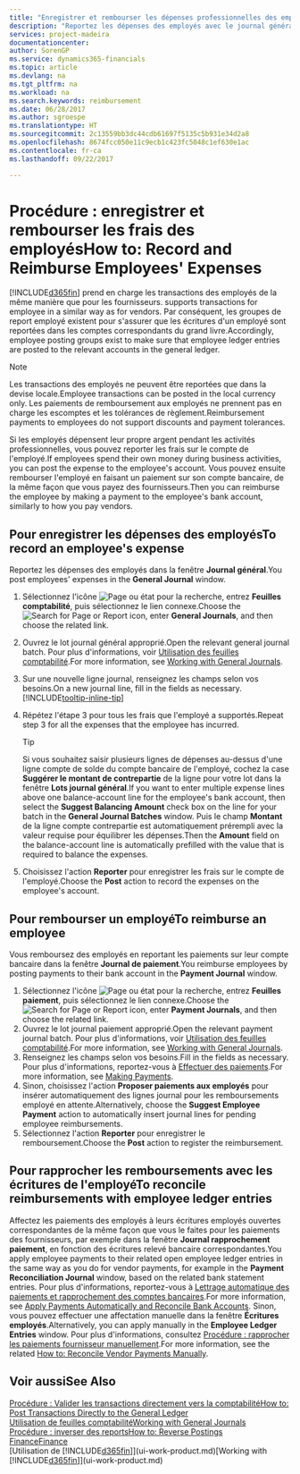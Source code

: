 ```yaml
---
title: "Enregistrer et rembourser les dépenses professionnelles des employés | Microsoft Docs"
description: "Reportez les dépenses des employés avec le journal général sur le compte de l'employé et reportez par la suite un paiement sur le compte bancaire de l'employé pour rembourser les frais professionnels."
services: project-madeira
documentationcenter: 
author: SorenGP
ms.service: dynamics365-financials
ms.topic: article
ms.devlang: na
ms.tgt_pltfrm: na
ms.workload: na
ms.search.keywords: reimbursement
ms.date: 06/28/2017
ms.author: sgroespe
ms.translationtype: HT
ms.sourcegitcommit: 2c13559bb3dc44cdb61697f5135c5b931e34d2a8
ms.openlocfilehash: 8674fcc050e11c9ecb1c423fc5048c1ef630e1ac
ms.contentlocale: fr-ca
ms.lasthandoff: 09/22/2017

---
```

# <a name="how-to-record-and-reimburse-employees-expenses"></a><span data-ttu-id="7dc5f-103">Procédure : enregistrer et rembourser les frais des employés</span><span class="sxs-lookup"><span data-stu-id="7dc5f-103">How to: Record and Reimburse Employees' Expenses</span></span>
[!INCLUDE[d365fin](includes/d365fin_md.md)]<span data-ttu-id="7dc5f-104"> prend en charge les transactions des employés de la même manière que pour les fournisseurs.</span><span class="sxs-lookup"><span data-stu-id="7dc5f-104"> supports transactions for employee in a similar way as for vendors.</span></span> <span data-ttu-id="7dc5f-105">Par conséquent, les groupes de report employé existent pour s'assurer que les écritures d'un employé sont reportées dans les comptes correspondants du grand livre.</span><span class="sxs-lookup"><span data-stu-id="7dc5f-105">Accordingly, employee posting groups exist to make sure that employee ledger entries are posted to the relevant accounts in the general ledger.</span></span>

> [!NOTE]  
> <span data-ttu-id="7dc5f-106">Les transactions des employés ne peuvent être reportées que dans la devise locale.</span><span class="sxs-lookup"><span data-stu-id="7dc5f-106">Employee transactions can be posted in the local currency only.</span></span> <span data-ttu-id="7dc5f-107">Les paiements de remboursement aux employés ne prennent pas en charge les escomptes et les tolérances de règlement.</span><span class="sxs-lookup"><span data-stu-id="7dc5f-107">Reimbursement payments to employees do not support discounts and payment tolerances.</span></span>

<span data-ttu-id="7dc5f-108">Si les employés dépensent leur propre argent pendant les activités professionnelles, vous pouvez reporter les frais sur le compte de l'employé.</span><span class="sxs-lookup"><span data-stu-id="7dc5f-108">If employees spend their own money during business activities, you can post the expense to the employee's account.</span></span> <span data-ttu-id="7dc5f-109">Vous pouvez ensuite rembourser l'employé en faisant un paiement sur son compte bancaire, de la même façon que vous payez des fournisseurs.</span><span class="sxs-lookup"><span data-stu-id="7dc5f-109">Then you can reimburse the employee by making a payment to the employee's bank account, similarly to how you pay vendors.</span></span>

## <a name="to-record-an-employees-expense"></a><span data-ttu-id="7dc5f-110">Pour enregistrer les dépenses des employés</span><span class="sxs-lookup"><span data-stu-id="7dc5f-110">To record an employee's expense</span></span>
<span data-ttu-id="7dc5f-111">Reportez les dépenses des employés dans la fenêtre **Journal général**.</span><span class="sxs-lookup"><span data-stu-id="7dc5f-111">You post employees' expenses in the **General Journal** window.</span></span>
1. <span data-ttu-id="7dc5f-112">Sélectionnez l'icône ![Page ou état pour la recherche](media/ui-search/search_small.png "Page ou état pour la recherche"), entrez **Feuilles comptabilité**, puis sélectionnez le lien connexe.</span><span class="sxs-lookup"><span data-stu-id="7dc5f-112">Choose the ![Search for Page or Report](media/ui-search/search_small.png "Search for Page or Report icon") icon, enter **General Journals**, and then choose the related link.</span></span>
2. <span data-ttu-id="7dc5f-113">Ouvrez le lot journal général approprié.</span><span class="sxs-lookup"><span data-stu-id="7dc5f-113">Open the relevant general journal batch.</span></span> <span data-ttu-id="7dc5f-114">Pour plus d'informations, voir [Utilisation des feuilles comptabilité](ui-work-general-journals.md).</span><span class="sxs-lookup"><span data-stu-id="7dc5f-114">For more information, see [Working with General Journals](ui-work-general-journals.md).</span></span>
3. <span data-ttu-id="7dc5f-115">Sur une nouvelle ligne journal, renseignez les champs selon vos besoins.</span><span class="sxs-lookup"><span data-stu-id="7dc5f-115">On a new journal line, fill in the fields as necessary.</span></span> [!INCLUDE[tooltip-inline-tip](includes/tooltip-inline-tip_md.md)]    
4. <span data-ttu-id="7dc5f-116">Répétez l'étape 3 pour tous les frais que l'employé a supportés.</span><span class="sxs-lookup"><span data-stu-id="7dc5f-116">Repeat step 3 for all the expenses that the employee has incurred.</span></span>

    > [!TIP]  
    > <span data-ttu-id="7dc5f-117">Si vous souhaitez saisir plusieurs lignes de dépenses au-dessus d'une ligne compte de solde du compte bancaire de l'employé, cochez la case **Suggérer le montant de contrepartie** de la ligne pour votre lot dans la fenêtre **Lots journal général**.</span><span class="sxs-lookup"><span data-stu-id="7dc5f-117">If you want to enter multiple expense lines above one balance-account line for the employee's bank account, then select the **Suggest Balancing Amount** check box on the line for your batch in the **General Journal Batches** window.</span></span> <span data-ttu-id="7dc5f-118">Puis le champ **Montant** de la ligne compte contrepartie est automatiquement prérempli avec la valeur requise pour équilibrer les dépenses.</span><span class="sxs-lookup"><span data-stu-id="7dc5f-118">Then the **Amount** field on the balance-account line is automatically prefilled with the value that is required to balance the expenses.</span></span>
5. <span data-ttu-id="7dc5f-119">Choisissez l'action **Reporter** pour enregistrer les frais sur le compte de l'employé.</span><span class="sxs-lookup"><span data-stu-id="7dc5f-119">Choose the **Post** action to record the expenses on the employee's account.</span></span>

## <a name="to-reimburse-an-employee"></a><span data-ttu-id="7dc5f-120">Pour rembourser un employé</span><span class="sxs-lookup"><span data-stu-id="7dc5f-120">To reimburse an employee</span></span>
<span data-ttu-id="7dc5f-121">Vous remboursez des employés en reportant les paiements sur leur compte bancaire dans la fenêtre **Journal de paiement**.</span><span class="sxs-lookup"><span data-stu-id="7dc5f-121">You reimburse employees by posting payments to their bank account in the **Payment Journal** window.</span></span>
1. <span data-ttu-id="7dc5f-122">Sélectionnez l'icône ![Page ou état pour la recherche](media/ui-search/search_small.png "Page ou état pour la recherche"), entrez **Feuilles paiement**, puis sélectionnez le lien connexe.</span><span class="sxs-lookup"><span data-stu-id="7dc5f-122">Choose the ![Search for Page or Report](media/ui-search/search_small.png "Search for Page or Report icon") icon, enter **Payment Journals**, and then choose the related link.</span></span>
2. <span data-ttu-id="7dc5f-123">Ouvrez le lot journal paiement approprié.</span><span class="sxs-lookup"><span data-stu-id="7dc5f-123">Open the relevant payment journal batch.</span></span> <span data-ttu-id="7dc5f-124">Pour plus d'informations, voir [Utilisation des feuilles comptabilité](ui-work-general-journals.md).</span><span class="sxs-lookup"><span data-stu-id="7dc5f-124">For more information, see [Working with General Journals](ui-work-general-journals.md).</span></span>
3. <span data-ttu-id="7dc5f-125">Renseignez les champs selon vos besoins.</span><span class="sxs-lookup"><span data-stu-id="7dc5f-125">Fill in the fields as necessary.</span></span> <span data-ttu-id="7dc5f-126">Pour plus d'informations, reportez-vous à [Effectuer des paiements](payables-make-payments.md).</span><span class="sxs-lookup"><span data-stu-id="7dc5f-126">For more information, see [Making Payments](payables-make-payments.md).</span></span>
4. <span data-ttu-id="7dc5f-127">Sinon, choisissez l'action **Proposer paiements aux employés** pour insérer automatiquement des lignes journal pour les remboursements employé en attente.</span><span class="sxs-lookup"><span data-stu-id="7dc5f-127">Alternatively, choose the **Suggest Employee Payment** action to automatically insert journal lines for pending employee reimbursements.</span></span>
5. <span data-ttu-id="7dc5f-128">Sélectionnez l'action **Reporter** pour enregistrer le remboursement.</span><span class="sxs-lookup"><span data-stu-id="7dc5f-128">Choose the **Post** action to register the reimbursement.</span></span>  

## <a name="to-reconcile-reimbursements-with-employee-ledger-entries"></a><span data-ttu-id="7dc5f-129">Pour rapprocher les remboursements avec les écritures de l'employé</span><span class="sxs-lookup"><span data-stu-id="7dc5f-129">To reconcile reimbursements with employee ledger entries</span></span>
<span data-ttu-id="7dc5f-130">Affectez les paiements des employés à leurs écritures employés ouvertes correspondantes de la même façon que vous le faites pour les paiements des fournisseurs, par exemple dans la fenêtre **Journal rapprochement paiement**, en fonction des écritures relevé bancaire correspondantes.</span><span class="sxs-lookup"><span data-stu-id="7dc5f-130">You apply employee payments to their related open employee ledger entries in the same way as you do for vendor payments, for example in the **Payment Reconciliation Journal** window, based on the related bank statement entries.</span></span> <span data-ttu-id="7dc5f-131">Pour plus d'informations, reportez-vous à [Lettrage automatique des paiements et rapprochement des comptes bancaires](receivables-apply-payments-auto-reconcile-bank-accounts.md).</span><span class="sxs-lookup"><span data-stu-id="7dc5f-131">For more information, see [Apply Payments Automatically and Reconcile Bank Accounts](receivables-apply-payments-auto-reconcile-bank-accounts.md).</span></span> <span data-ttu-id="7dc5f-132">Sinon, vous pouvez effectuer une affectation manuelle dans la fenêtre **Écritures employés**.</span><span class="sxs-lookup"><span data-stu-id="7dc5f-132">Alternatively, you can apply manually in the **Employee Ledger Entries** window.</span></span> <span data-ttu-id="7dc5f-133">Pour plus d'informations, consultez [Procédure : rapprocher les paiements fournisseur manuellement](payables-how-apply-purchase-transactions-manually.md).</span><span class="sxs-lookup"><span data-stu-id="7dc5f-133">For more information, see the related [How to: Reconcile Vendor Payments Manually](payables-how-apply-purchase-transactions-manually.md).</span></span>  

## <a name="see-also"></a><span data-ttu-id="7dc5f-134">Voir aussi</span><span class="sxs-lookup"><span data-stu-id="7dc5f-134">See Also</span></span>
[<span data-ttu-id="7dc5f-135">Procédure : Valider les transactions directement vers la comptabilité</span><span class="sxs-lookup"><span data-stu-id="7dc5f-135">How to: Post Transactions Directly to the General Ledger</span></span>](finance-how-post-transactions-directly.md)  
[<span data-ttu-id="7dc5f-136">Utilisation de feuilles comptabilité</span><span class="sxs-lookup"><span data-stu-id="7dc5f-136">Working with General Journals</span></span>](ui-work-general-journals.md)  
[<span data-ttu-id="7dc5f-137">Procédure : inverser des reports</span><span class="sxs-lookup"><span data-stu-id="7dc5f-137">How to: Reverse Postings</span></span>](finance-how-reverse-journal-posting.md)  
[<span data-ttu-id="7dc5f-138">Finance</span><span class="sxs-lookup"><span data-stu-id="7dc5f-138">Finance</span></span>](finance.md)  
<span data-ttu-id="7dc5f-139">[Utilisation de [!INCLUDE[d365fin](includes/d365fin_md.md)]](ui-work-product.md)</span><span class="sxs-lookup"><span data-stu-id="7dc5f-139">[Working with [!INCLUDE[d365fin](includes/d365fin_md.md)]](ui-work-product.md)</span></span>  

